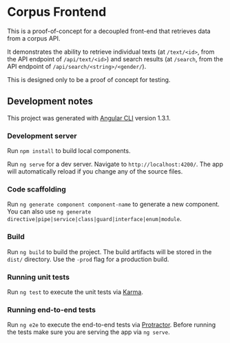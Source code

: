 # Corpus Frontend

This is a proof-of-concept for a decoupled front-end that retrieves data from
a corpus API.

It demonstrates the ability to retrieve individual texts (at `/text/<id>`, from
the API endpoint of `/api/text/<id>`) and search results (at `/search`, from
the API endpoint of `/api/search/<string>/<gender/`).

This is designed only to be a proof of concept for testing.


## Development notes

This project was generated with [Angular CLI](https://github.com/angular/angular-cli) version 1.3.1. 

### Development server
Run `npm install` to build local components.

Run `ng serve` for a dev server. Navigate to `http://localhost:4200/`. The app will automatically reload if you change any of the source files.

### Code scaffolding

Run `ng generate component component-name` to generate a new component. You can also use `ng generate directive|pipe|service|class|guard|interface|enum|module`.

### Build

Run `ng build` to build the project. The build artifacts will be stored in the `dist/` directory. Use the `-prod` flag for a production build.

### Running unit tests

Run `ng test` to execute the unit tests via [Karma](https://karma-runner.github.io).

### Running end-to-end tests

Run `ng e2e` to execute the end-to-end tests via [Protractor](http://www.protractortest.org/).
Before running the tests make sure you are serving the app via `ng serve`.
